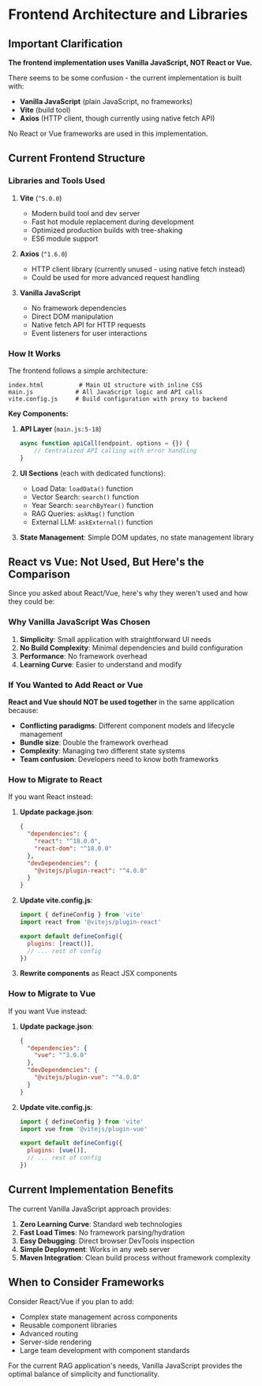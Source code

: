 # Frontend Architecture and Libraries

## Important Clarification

**The frontend implementation uses Vanilla JavaScript, NOT React or Vue.** 

There seems to be some confusion - the current implementation is built with:
- **Vanilla JavaScript** (plain JavaScript, no frameworks)
- **Vite** (build tool)
- **Axios** (HTTP client, though currently using native fetch API)

No React or Vue frameworks are used in this implementation.

## Current Frontend Structure

### Libraries and Tools Used

1. **Vite** (`^5.0.0`)
   - Modern build tool and dev server
   - Fast hot module replacement during development
   - Optimized production builds with tree-shaking
   - ES6 module support

2. **Axios** (`^1.6.0`)
   - HTTP client library (currently unused - using native fetch instead)
   - Could be used for more advanced request handling

3. **Vanilla JavaScript**
   - No framework dependencies
   - Direct DOM manipulation
   - Native fetch API for HTTP requests
   - Event listeners for user interactions

### How It Works

The frontend follows a simple architecture:

```
index.html          # Main UI structure with inline CSS
main.js            # All JavaScript logic and API calls
vite.config.js     # Build configuration with proxy to backend
```

**Key Components:**

1. **API Layer** (`main.js:5-18`)
   ```javascript
   async function apiCall(endpoint, options = {}) {
       // Centralized API calling with error handling
   }
   ```

2. **UI Sections** (each with dedicated functions):
   - Load Data: `loadData()` function
   - Vector Search: `search()` function  
   - Year Search: `searchByYear()` function
   - RAG Queries: `askRag()` function
   - External LLM: `askExternal()` function

3. **State Management**: Simple DOM updates, no state management library

## React vs Vue: Not Used, But Here's the Comparison

Since you asked about React/Vue, here's why they weren't used and how they could be:

### Why Vanilla JavaScript Was Chosen

1. **Simplicity**: Small application with straightforward UI needs
2. **No Build Complexity**: Minimal dependencies and build configuration
3. **Performance**: No framework overhead
4. **Learning Curve**: Easier to understand and modify

### If You Wanted to Add React or Vue

**React and Vue should NOT be used together** in the same application because:
- **Conflicting paradigms**: Different component models and lifecycle management
- **Bundle size**: Double the framework overhead
- **Complexity**: Managing two different state systems
- **Team confusion**: Developers need to know both frameworks

### How to Migrate to React

If you want React instead:

1. **Update package.json**:
   ```json
   {
     "dependencies": {
       "react": "^18.0.0",
       "react-dom": "^18.0.0"
     },
     "devDependencies": {
       "@vitejs/plugin-react": "^4.0.0"
     }
   }
   ```

2. **Update vite.config.js**:
   ```javascript
   import { defineConfig } from 'vite'
   import react from '@vitejs/plugin-react'
   
   export default defineConfig({
     plugins: [react()],
     // ... rest of config
   })
   ```

3. **Rewrite components** as React JSX components

### How to Migrate to Vue

If you want Vue instead:

1. **Update package.json**:
   ```json
   {
     "dependencies": {
       "vue": "^3.0.0"
     },
     "devDependencies": {
       "@vitejs/plugin-vue": "^4.0.0"
     }
   }
   ```

2. **Update vite.config.js**:
   ```javascript
   import { defineConfig } from 'vite'
   import vue from '@vitejs/plugin-vue'
   
   export default defineConfig({
     plugins: [vue()],
     // ... rest of config
   })
   ```

## Current Implementation Benefits

The current Vanilla JavaScript approach provides:

1. **Zero Learning Curve**: Standard web technologies
2. **Fast Load Times**: No framework parsing/hydration
3. **Easy Debugging**: Direct browser DevTools inspection
4. **Simple Deployment**: Works in any web server
5. **Maven Integration**: Clean build process without framework complexity

## When to Consider Frameworks

Consider React/Vue if you plan to add:
- Complex state management across components
- Reusable component libraries
- Advanced routing
- Server-side rendering
- Large team development with component standards

For the current RAG application's needs, Vanilla JavaScript provides the optimal balance of simplicity and functionality.